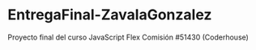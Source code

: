 # EntregaFinal-ZavalaGonzalez
Proyecto final del curso JavaScript Flex Comisión #51430 (Coderhouse)


